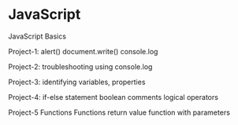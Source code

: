 # JavaScript
JavaScript Basics 

Project-1:
alert() 
document.write() 
console.log

Project-2:
troubleshooting using console.log

Project-3:
identifying variables,
properties

Project-4:
if-else statement
boolean
comments
logical operators

Project-5 
Functions
Functions return value
function with parameters